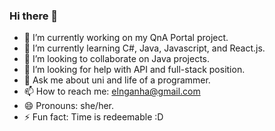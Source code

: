 ### Hi there 👋

- 🔭 I’m currently working on my QnA Portal project.
- 🌱 I’m currently learning C#, Java, Javascript, and React.js.
- 👯 I’m looking to collaborate on Java projects.
- 🤔 I’m looking for help with API and full-stack position.
- 💬 Ask me about uni and life of a programmer.
- 📫 How to reach me: elnganha@gmail.com
- 😄 Pronouns: she/her.
- ⚡ Fun fact: Time is redeemable :D
